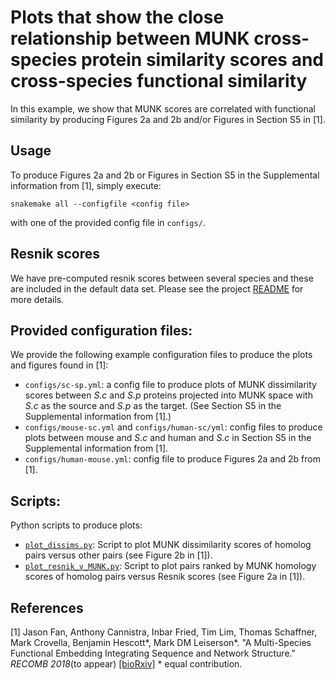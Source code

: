 
# Plots that show the close relationship between MUNK cross-species protein similarity scores and cross-species functional similarity

In this example, we show that MUNK scores are correlated with functional similarity by producing  Figures 2a and 2b and/or Figures in Section S5 in [1].

## Usage

To produce Figures 2a and 2b or Figures in Section S5 in the Supplemental information from [1], simply execute:

	snakemake all --configfile <config file>

with one of the provided config file in `configs/`.

## Resnik scores

We have pre-computed resnik scores between several species and these are included in the default data set. Please see the project [README](https://github.com/lrgr/MUNK) for more details.

## Provided configuration files:

We provide the following example configuration files to produce the plots and figures found in [1]:
* `configs/sc-sp.yml`: a config file to produce plots of MUNK dissimilarity scores between _S.c_ and _S.p_ proteins projected into MUNK space with _S.c_ as the source and _S.p_ as the target. (See Section S5 in the Supplemental information from [1].)
* `configs/mouse-sc.yml` and `configs/human-sc/yml`: config files to produce plots between mouse and _S.c_ and human and _S.c_ in Section S5 in the Supplemental information from [1].
* `configs/human-mouse.yml`: config file to produce Figures 2a and 2b from [1].

## Scripts:
Python scripts to produce plots:
* [`plot_dissims.py`](https://github.com/lrgr/MUNK/blob/master/experiments/resnik-and-dissim-plots/plot_dissims.py): Script to plot MUNK dissimilarity scores of homolog pairs versus other pairs (see Figure 2b in [1]).
* [`plot_resnik_v_MUNK.py`](https://github.com/lrgr/MUNK/blob/master/experiments/resnik-and-dissim-plots/plot_resnik_v_MUNK.py): Script to plot pairs ranked by MUNK homology scores of homolog pairs versus Resnik scores (see Figure 2a in [1]).

## References
[1] Jason Fan, Anthony Cannistra, Inbar Fried, Tim Lim, Thomas Schaffner, Mark Crovella, Benjamin Hescott*, Mark DM Leiserson*. "A Multi-Species Functional Embedding Integrating Sequence and Network Structure."  _RECOMB 2018_(to appear)  [[bioRxiv]](https://www.biorxiv.org/content/early/2018/03/30/229211)  * equal contribution.
